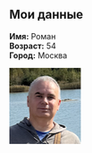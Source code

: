 ## Мои данные
**Имя:** Роман  
**Возраст:** 54  
**Город:** Москва

![фото](<Снимок экрана 2024-10-19 в 14.14.34.png>)
